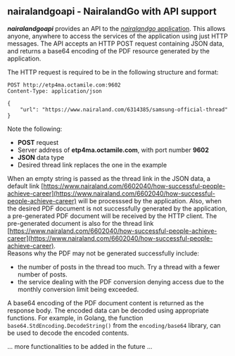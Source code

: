 ## nairalandgoapi - NairalandGo with API support

***nairalandgoapi*** provides an API to the [*nairalandgo* application](https://github.com/DISCRETEboi/nairaland-go). This allows anyone, anywhere to access the services of the application using just HTTP messages. The API accepts an HTTP POST request containing JSON data, and returns a base64 encoding of the PDF resource generated by the application.

The HTTP request is required to be in the following structure and format:

	POST http://etp4ma.octamile.com:9602
	Content-Type: application/json
	 
	{
	    "url": "https://www.nairaland.com/6314385/samsung-official-thread"
	}

Note the following:  
- **POST** request  
- Server address of **etp4ma.octamile.com**, with port number **9602**  
- **JSON** data type  
- Desired thread link replaces the one in the example  

When an empty string is passed as the thread link in the JSON data, a default link [https://www.nairaland.com/6602040/how-successful-people-achieve-career](https://www.nairaland.com/6602040/how-successful-people-achieve-career) will be processsed by the application. Also, when the desired PDF document is not successfully generated by the application, a pre-generated PDF document will be received by the HTTP client. The pre-generated document is also for the thread link [https://www.nairaland.com/6602040/how-successful-people-achieve-career](https://www.nairaland.com/6602040/how-successful-people-achieve-career).  
Reasons why the PDF may not be generated successfully include:  
- the number of posts in the thread too much. Try a thread with a fewer number of posts.  
- the service dealing with the PDF conversion denying access due to the  monthly conversion limit being exceeded.

A base64 encoding of the PDF document content is returned as the response body. The encoded data can be decoded using appropriate functions. For example, in Golang, the function `base64.StdEncoding.DecodeString()` from the `encoding/base64` library, can be used to decode the encoded contents.

... more functionalities to be added in the future ...
